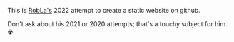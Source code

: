 This is [RobLa's](https://robla.net) 2022 attempt to create a static website on github. 

Don't ask about his 2021 or 2020 attempts; that's a
touchy subject for him. ☢️
